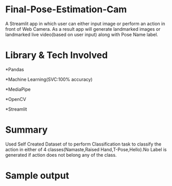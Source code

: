 # Final-Pose-Estimation-Cam
A Streamlit app in which user can either input image or perform an action in front of Web Camera.
As a result app will generate landmarked images or landmarked live video(based on user input) along with Pose Name label.

# Library & Tech Involved
*Pandas

*Machine Learning(SVC:100% accuracy)

*MediaPipe

*OpenCV

*Streamlit

# Summary
Used Self Created Dataset of to perform Classification task to classify the action in either of 4 classes(Namaste,Raised Hand,T-Pose,Hello).No Label is generated if action does not belong any of the class.

# Sample output

